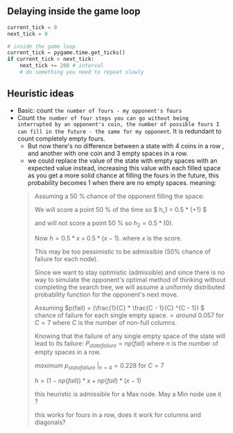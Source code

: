 ## Delaying inside the game loop

```python
current_tick = 0
next_tick = 0

# inside the game loop
current_tick = pygame.time.get_ticks()
if current_tick > next_tick:
    next_tick += 200 # interval
    # do something you need to repeat slowly
```

## Heuristic ideas

- Basic: count `the number of fours - my opponent's fours`
- Count `the number of four steps you can go without being interrupted by an opponent's coin, the number of possible fours I can fill in the future - the same for my opponent`. It is redundant to count completely empty fours.  
    - But now there's no difference between a state with 4 coins in a row , and another with one coin and 3 empty spaces in a row.
    - we could replace the value of the state with empty spaces with an expected value instead, increasing this value with each filled space as you get a more solid chance at filling the fours in the future, this probability becomes 1 when there are no empty spaces. meaning:
    > Assuming a 50 % chance of the opponent filling the space: 
    >
    > We will score a point 50 % of the time so 
    > $ h_1 = 0.5 * (+1) $ 
    >
    > and will not score a point 50 % so 
    > $h_2 = 0.5 * (0)$.
    >
    > Now $h = 0.5 * x + 0.5 * (x - 1)$.
    > where $x$ is the score.
    >
    > This may be too pessimistic to be admissible (50% chance of failure for each node).
    >
    > Since we want to stay optimistic (admissible) and since there is no way to simulate the opponent's optimal method of thinking without completing the search tree, we will assume a uniformly distributed probability function for the opponent's next move.
    >
    > Assuming $p(fail) = (\frac{1}{C} * \frac{C - 1}{C} ^{C - 1}) $ chance of failure for each single empty space.$= around\ 0.057$ for $C = 7$ where $C$ is the number of non-full columns. 
    >
    > Knowing that the failure of any single empty space of the state will lead to its failure: $P_{state failure} = n p(fail)$ where $n$ is the number of empty spaces in a row.
    >
    > $maximum\ p_{state failure}\ |_{n = 4} = 0.228$ for $C = 7$
    >
    > $h = (1 - np(fail)) * x + np(fail) * (x - 1)$
    >
    > this heuristic is admissible for a Max node. May a Min node use it ?
    >
    > this works for fours in a row, does it work for columns and diagonals?
